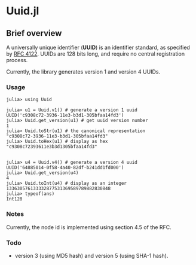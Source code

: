 # Uuid.jl


## Brief overview

A universally unique identifier (**UUID**) is an identifier standard, as specified by [RFC 4122](http://www.ietf.org/rfc/rfc4122.txt). UUIDs are 128 bits long, and require no central registration process.

Currently, the library generates version 1 and version 4 UUIDs.

### Usage


	julia> using Uuid
	
	julia> u1 = Uuid.v1() # generate a version 1 uuid
	UUID('c9308c72-3936-11e3-b3d1-305bfaa14fd3')
	julia> Uuid.get_version(u1) # get uuid version number
	1
	julia> Uuid.toStr(u1) # the canonical representation
	"c9308c72-3936-11e3-b3d1-305bfaa14fd3"
  	julia> Uuid.toHex(u1) # display as hex
	"c9308c72393611e3b3d1305bfaa14fd3"
	
	
	julia> u4 = Uuid.v4() # generate a version 4 uuid
	UUID('64885014-0f58-4a40-82df-b241dd1fd000')
	julia> Uuid.get_version(u4)
	4
	julia> Uuid.toInt(u4) # display as an integer
	133630576133332877531369589789882830848
	julia> typeof(ans)
	Int128
	


### Notes
Currently, the node id is implemented using section 4.5 of the RFC.

### Todo
- version 3 (using MD5 hash) and version 5 (using SHA-1 hash).
